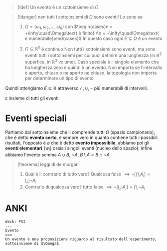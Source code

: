 >[!def]
>Un evento è un sottoinsieme di $\Omega$

>[!danger]
>non tutti i sottoinsiemi di $\Omega$ sono eventi! Lo sono se
>1. $\Omega = \left\{ \omega_{1},\omega_{2},\dots,\omega_{n} \right\}$ con $\begin{cases}n < +\infty\quad\Omega\text{ è finito} \\n = +\infty\quad\Omega\text{ è numerabile}\end{cases}$
>   In questo caso ogni $E \subseteq \Omega$ è un evento
>
>2. $\Omega \subseteq \mathbb{R}^n$ è continuo
>   Non tutti i sottoinsiemi sono eventi, ma sono eventi tutti i sottoinsiemi per cui puoi definire una lunghezza (in $\mathbb{R}^2$ superfice, in $\mathbb{R}^3$ volume). Caso speciale è il singolo elemento che ha lunghezza zero e quindi è un evento.
>   Non importa se l'intervallo è aperto, chiuso o ne aperto ne chiuso, la topologia non importa per determinare un tipo di evento



Quindi ottengiamo $E \subseteq \mathbb{R}$   attraverso $\cap, \cup, \neg$ piú numerabili di intervalli.

$\varepsilon$ insieme di tutti gli eventi

# Eventi speciali

Partiamo dal sottoinsieme che li comprende tutti $\Omega$ (spazio campionario), che è detto **evento certo**, è sempre vero in quanto contiene tutti i possibili risultati, l'opposto è $\varnothing$ che è detto **evento impossibile**, abbiamo poi gli **eventi elementari** $\left\{ w_{i} \right\}$ ossia i singoli eventi (nucleo dello spazio); infine abbiamo l'evento somma $A \cup B$, $\neg A$, $B \setminus A = B \cap \neg A$ 

>[!teorema] leggi di de morgan
>1. Qual è il contrario di tutto vero? Qualcosa falso $\implies \neg[\bigcap_{i}A_{i}] = \bigcup_{i}\neg A_{i}$
>2. Contrario di qualcosa vero? tutto falso $\implies \neg[\bigcup_{i}A_{i}] = \bigcap_{i}\neg A_{i}$
>


# ANKI

```anki
deck: PSI
---
Evento
===
Un evento è una proposizione riguardo al risultato dell'esperimento, sottoinsieme di $\Omega$
```

